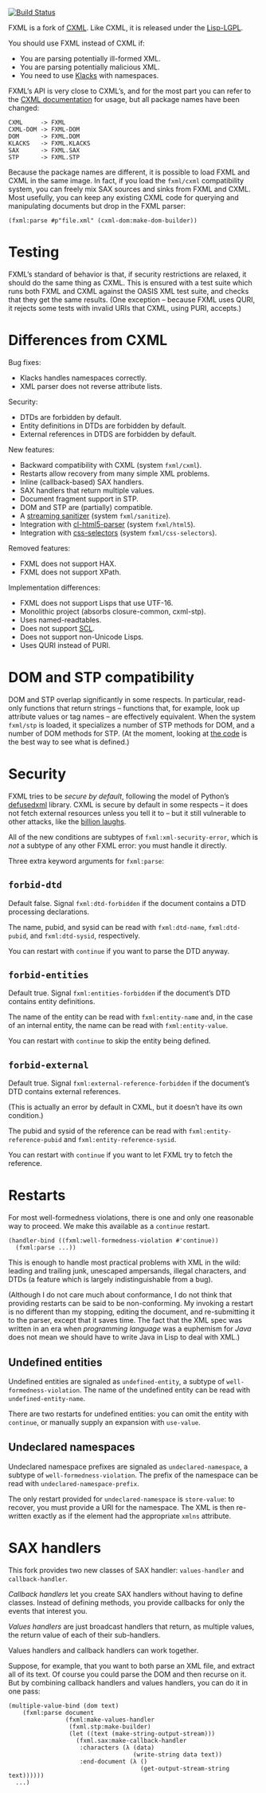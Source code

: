 [![Build Status](https://travis-ci.org/ruricolist/FXML.svg?branch=master)](https://travis-ci.org/TBRSS/FXML)

FXML is a fork of [CXML][]. Like CXML, it is released under the
[Lisp-LGPL][].

You should use FXML instead of CXML if:

- You are parsing potentially ill-formed XML.
- You are parsing potentially malicious XML.
- You need to use [Klacks][] with namespaces.

FXML’s API is very close to CXML’s, and for the most part you can
refer to the [CXML documentation][CXML] for usage, but all package
names have been changed:

```
CXML     -> FXML
CXML-DOM -> FXML-DOM
DOM      -> FXML.DOM
KLACKS   -> FXML.KLACKS
SAX      -> FXML.SAX
STP      -> FXML.STP
```

Because the package names are different, it is possible to load FXML
and CXML in the same image. In fact, if you load the `fxml/cxml`
compatibility system, you can freely mix SAX sources and sinks from
FXML and CXML. Most usefully, you can keep any existing CXML code for
querying and manipulating documents but drop in the FXML parser:

    (fxml:parse #p"file.xml" (cxml-dom:make-dom-builder))

# Testing

FXML’s standard of behavior is that, if security restrictions are
relaxed, it should do the same thing as CXML. This is ensured with a
test suite which runs both FXML and CXML against the OASIS XML test
suite, and checks that they get the same results. (One exception –
because FXML uses QURI, it rejects some tests with invalid URIs that
CXML, using PURI, accepts.)

# Differences from CXML

Bug fixes:
- Klacks handles namespaces correctly.
- XML parser does not reverse attribute lists.

Security:
- DTDs are forbidden by default.
- Entity definitions in DTDs are forbidden by default.
- External references in DTDS are forbidden by default.

New features:
- Backward compatibility with CXML (system `fxml/cxml`).
- Restarts allow recovery from many simple XML problems.
- Inline (callback-based) SAX handlers.
- SAX handlers that return multiple values.
- Document fragment support in STP.
- DOM and STP are (partially) compatible.
- A [streaming sanitizer](sanitize/README.md) (system `fxml/sanitize`).
- Integration with [cl-html5-parser][] (system `fxml/html5`).
- Integration with [css-selectors][] (system `fxml/css-selectors`).

Removed features:
- FXML does not support HAX.
- FXML does not support XPath.

Implementation differences:
- FXML does not support Lisps that use UTF-16.
- Monolithic project (absorbs closure-common, cxml-stp).
- Uses named-readtables.
- Does not support [SCL][].
- Does not support non-Unicode Lisps.
- Uses QURI instead of PURI.

# DOM and STP compatibility

DOM and STP overlap significantly in some respects. In particular,
read-only functions that return strings – functions that, for example,
look up attribute values or tag names – are effectively equivalent.
When the system `fxml/stp` is loaded, it specializes a number of STP
methods for DOM, and a number of DOM methods for STP. (At the moment,
looking at [the code](stp/dom.lisp) is the best way to see what is
defined.)

# Security

FXML tries to be *secure by default*, following the model of Python’s
[defusedxml][] library. CXML is secure by default in some respects –
it does not fetch external resources unless you tell it to – but it
still vulnerable to other attacks, like the [billion laughs][].

All of the new conditions are subtypes of `fxml:xml-security-error`,
which is *not* a subtype of any other FXML error: you must handle it
directly.

Three extra keyword arguments for `fxml:parse`:

## `forbid-dtd`

Default false. Signal `fxml:dtd-forbidden` if the document contains a
DTD processing declarations.

The name, pubid, and sysid can be read with `fxml:dtd-name`,
`fxml:dtd-pubid`, and `fxml:dtd-sysid`, respectively.

You can restart with `continue` if you want to parse the DTD anyway.

## `forbid-entities`

Default true. Signal `fxml:entities-forbidden` if the document’s DTD
contains entity definitions.

The name of the entity can be read with `fxml:entity-name` and, in the
case of an internal entity, the name can be read with
`fxml:entity-value`.

You can restart with `continue` to skip the entity being defined.

## `forbid-external`

Default true. Signal `fxml:external-reference-forbidden` if the
document’s DTD contains external references.

(This is actually an error by default in CXML, but it doesn’t have its
own condition.)

The pubid and sysid of the reference can be read with
`fxml:entity-reference-pubid` and `fxml:entity-reference-sysid`.

You can restart with `continue` if you want to let FXML try to fetch
the reference.

# Restarts

For most well-formedness violations, there is one and only one
reasonable way to proceed. We make this available as a `continue`
restart.

    (handler-bind ((fxml:well-formedness-violation #'continue))
      (fxml:parse ...))

This is enough to handle most practical problems with XML in the
wild: leading and trailing junk, unescaped ampersands, illegal
characters, and DTDs (a feature which is largely indistinguishable
from a bug).

(Although I do not care much about conformance, I do not think that
providing restarts can be said to be non-conforming. My invoking a
restart is no different than my stopping, editing the document, and
re-submitting it to the parser, except that it saves time. The fact
that the XML spec was written in an era when *programming language*
was a euphemism for *Java* does not mean we should have to write Java
in Lisp to deal with XML.)

## Undefined entities

Undefined entities are signaled as `undefined-entity`, a subtype of
`well-formedness-violation`. The name of the undefined entity can be
read with `undefined-entity-name`.

There are two restarts for undefined entities: you can omit the entity
with `continue`, or manually supply an expansion with `use-value`.

## Undeclared namespaces

Undeclared namespace prefixes are signaled as `undeclared-namespace`,
a subtype of `well-formedness-violation`. The prefix of the namespace
can be read with `undeclared-namespace-prefix`.

The only restart provided for `undeclared-namespace` is `store-value`:
to recover, you must provide a URI for the namespace. The XML is then
re-written exactly as if the element had the appropriate `xmlns`
attribute.

# SAX handlers

This fork provides two new classes of SAX handler: `values-handler`
and `callback-handler`.

*Callback handlers* let you create SAX handlers without having to
define classes. Instead of defining methods, you provide callbacks for
only the events that interest you.

*Values handlers* are just broadcast handlers that return, as multiple
values, the return value of each of their sub-handlers.

Values handlers and callback handlers can work together.

Suppose, for example, that you want to both parse an XML file, and
extract all of its text. Of course you could parse the DOM and then
recurse on it. But by combining callback handlers and values handlers,
you can do it in one pass:

    (multiple-value-bind (dom text)
        (fxml:parse document
                    (fxml:make-values-handler
                     (fxml.stp:make-builder)
                     (let ((text (make-string-output-stream)))
                       (fxml.sax:make-callback-handler
                        :characters (λ (data)
                                       (write-string data text))
                        :end-document (λ ()
                                         (get-output-stream-string text))))))
      ...)

[CXML]: http://common-lisp.net/project/cxml/
[defusedxml]: https://pypi.python.org/pypi/defusedxml
[billion laughs]: https://en.wikipedia.org/wiki/Billion_laughs
[sax]: https://common-lisp.net/project/cxml/saxoverview/
[Klacks]: http://lichteblau.blogspot.com/2007/03/klacks-parsing.html
[cl-html5-parser]: https://github.com/copyleft/cl-html5-parser
[css-selectors]: https://github.com/AccelerationNet/css-selectors
[Lisp-LGPL]: http://opensource.franz.com/preamble.html
[SCL]: http://www.scieneer.com/scl/
